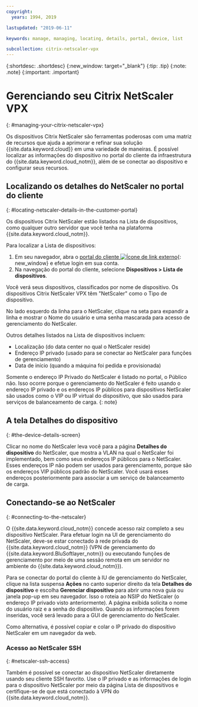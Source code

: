 ```yaml
---
copyright:
  years: 1994, 2019

lastupdated: "2019-06-11"

keywords: manage, managing, locating, details, portal, device, list

subcollection: citrix-netscaler-vpx
---
```


{:shortdesc: .shortdesc}
{:new_window: target="_blank"}
{:tip: .tip}
{:note: .note}
{:important: .important}

# Gerenciando seu Citrix NetScaler VPX
{: #managing-your-citrix-netscaler-vpx}

Os dispositivos Citrix NetScaler são ferramentas poderosas com uma matriz de recursos que ajuda a aprimorar e refinar sua solução {{site.data.keyword.cloud}} em uma variedade de maneiras. É possível localizar as informações do dispositivo no portal do cliente da infraestrutura do {{site.data.keyword.cloud_notm}}, além de se conectar ao dispositivo e configurar seus recursos.  

## Localizando os detalhes do NetScaler no portal do cliente
{: #locating-netscaler-details-in-the-customer-portal}

Os dispositivos Citrix NetScaler estão listados na Lista de dispositivos, como qualquer outro servidor que você tenha na plataforma {{site.data.keyword.cloud_notm}}.

Para localizar a Lista de dispositivos:

1. Em seu navegador, abra o [portal do cliente ![Ícone de link externo](../../icons/launch-glyph.svg "Ícone de link externo")](https://control.softlayer.com/){: new_window} e efetue login em sua conta.
2. Na navegação do portal do cliente, selecione **Dispositivos > Lista de dispositivos**.

Você verá seus dispositivos, classificados por nome de dispositivo. Os dispositivos Citrix NetScaler VPX têm "NetScaler" como o Tipo de dispositivo.

No lado esquerdo da linha para o NetScaler, clique na seta para expandir a linha e mostrar o Nome do usuário e uma senha mascarada para acesso de gerenciamento do NetScaler.

Outros detalhes listados na Lista de dispositivos incluem:

* Localização (do data center no qual o NetScaler reside)
* Endereço IP privado (usado para se conectar ao NetScaler para funções de gerenciamento)
* Data de início (quando a máquina foi pedida e provisionada)

Somente o endereço IP Privado do NetScaler é listado no portal, o Público não. Isso ocorre porque o gerenciamento do NetScaler é feito usando o endereço IP privado e os endereços IP públicos para dispositivos NetScaler são usados como o VIP ou IP virtual do dispositivo, que são usados para serviços de balanceamento de carga.
{: note}

## A tela Detalhes do dispositivo
{: #the-device-details-screen}

Clicar no nome do NetScaler leva você para a página **Detalhes do dispositivo** do NetScaler, que mostra a VLAN na qual o NetScaler foi implementado, bem como seus endereços IP públicos para o NetScaler. Esses endereços IP não podem ser usados para gerenciamento, porque são os endereços VIP públicos padrão do NetScaler. Você usará esses endereços posteriormente para associar a um serviço de balanceamento de carga.

## Conectando-se ao NetScaler
{: #connecting-to-the-netscaler}

O {{site.data.keyword.cloud_notm}} concede acesso raiz completo a seu dispositivo NetScaler. Para efetuar login na UI de gerenciamento do NetScaler, deve-se estar conectado à rede privada do {{site.data.keyword.cloud_notm}} (VPN de gerenciamento do {{site.data.keyword.BluSoftlayer_notm}} ou executando funções de gerenciamento por meio de uma sessão remota em um servidor no ambiente do {{site.data.keyword.cloud_notm}}).

Para se conectar do portal do cliente à IU de gerenciamento do NetScaler, clique na lista suspensa **Ações** no canto superior direito da tela **Detalhes do dispositivo** e escolha **Gerenciar dispositivo** para abrir uma nova guia ou janela pop-up em seu navegador. Isso o roteia ao NSIP do NetScaler (o endereço IP privado visto anteriormente). A página exibida solicita o nome do usuário raiz e a senha do dispositivo. Quando as informações forem inseridas, você será levado para a GUI de gerenciamento do NetScaler.

Como alternativa, é possível copiar e colar o IP privado do dispositivo NetScaler em um navegador da web.

### Acesso ao NetScaler SSH
{: #netscaler-ssh-access}

Também é possível se conectar ao dispositivo NetScaler diretamente usando seu cliente SSH favorito. Use o IP privado e as informações de login para o dispositivo NetScaler por meio da página Lista de dispositivos e certifique-se de que está conectado à VPN do {{site.data.keyword.cloud_notm}}.
